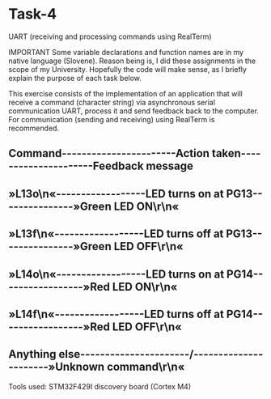 # Task-4
UART (receiving and processing commands using RealTerm)

IMPORTANT Some variable declarations and function names are in my native language (Slovene). Reason being is, I did these assignments in the scope of my University. Hopefully the code will make sense, as I briefly explain the purpose of each task below.

This exercise consists of the implementation of an application that will receive a command (character string) via asynchronous serial communication UART, process it and send feedback back to the computer. For communication (sending and receiving) using RealTerm is recommended.

Command-----------------------Action taken---------------------Feedback message
-------------------------------------------------------------------------------
»L13o\n«------------------LED turns on at PG13---------------»Green LED ON\r\n«
-------------------------------------------------------------------------------
»L13f\n«------------------LED turns off at PG13---------------»Green LED OFF\r\n«
-------------------------------------------------------------------------------
»L14o\n«------------------LED turns on at PG14-----------------»Red LED ON\r\n«
-------------------------------------------------------------------------------
»L14f\n«------------------LED turns off at PG14-----------------»Red LED OFF\r\n«
-------------------------------------------------------------------------------
Anything else----------------------/----------------------»Unknown command\r\n«
-------------------------------------------------------------------------------

Tools used: STM32F429I discovery board (Cortex M4)
